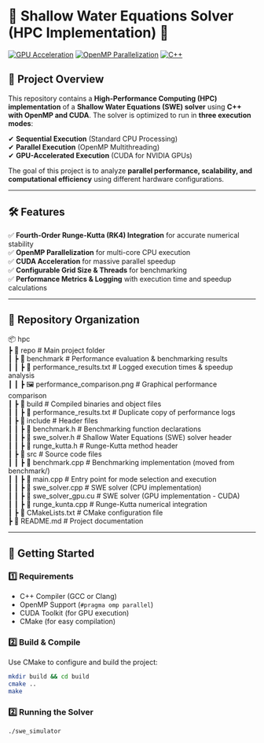 # 🌊 Shallow Water Equations Solver (HPC Implementation) 🚀  

[![GPU Acceleration](https://img.shields.io/badge/GPU-Accelerated-blue)](https://developer.nvidia.com/cuda-zone)
[![OpenMP Parallelization](https://img.shields.io/badge/OpenMP-Supported-orange)](https://www.openmp.org/)
[![C++](https://img.shields.io/badge/Language-C++-blue)](https://isocpp.org/)

## 📌 Project Overview  
This repository contains a **High-Performance Computing (HPC) implementation** of a **Shallow Water Equations (SWE) solver** using **C++ with OpenMP and CUDA**. The solver is optimized to run in **three execution modes**:  

✔ **Sequential Execution** (Standard CPU Processing)  
✔ **Parallel Execution** (OpenMP Multithreading)  
✔ **GPU-Accelerated Execution** (CUDA for NVIDIA GPUs)  

The goal of this project is to analyze **parallel performance, scalability, and computational efficiency** using different hardware configurations.

---

## 🛠️ Features  
✅ **Fourth-Order Runge-Kutta (RK4) Integration** for accurate numerical stability  
✅ **OpenMP Parallelization** for multi-core CPU execution  
✅ **CUDA Acceleration** for massive parallel speedup  
✅ **Configurable Grid Size & Threads** for benchmarking  
✅ **Performance Metrics & Logging** with execution time and speedup calculations  

---

## 📁 Repository Organization  

📦 hpc  
 ┣ 📂 repo                      # Main project folder  
 ┃ ┣ 📂 benchmark               # Performance evaluation & benchmarking results  
 ┃ ┃ ┣ 📜 performance_results.txt      # Logged execution times & speedup analysis  
 ┃ ┃ ┣ 🖼️ performance_comparison.png  # Graphical performance comparison  
 ┃ ┣ 📂 build                   # Compiled binaries and object files  
 ┃ ┃ ┣ 📜 performance_results.txt      # Duplicate copy of performance logs  
 ┃ ┣ 📂 include                 # Header files  
 ┃ ┃ ┣ 📜 benchmark.h                 # Benchmarking function declarations  
 ┃ ┃ ┣ 📜 swe_solver.h                # Shallow Water Equations (SWE) solver header  
 ┃ ┃ ┣ 📜 runge_kutta.h               # Runge-Kutta method header  
 ┃ ┣ 📂 src                     # Source code files  
 ┃ ┃ ┣ 📜 benchmark.cpp               # Benchmarking implementation (moved from benchmark/)  
 ┃ ┃ ┣ 📜 main.cpp                    # Entry point for mode selection and execution  
 ┃ ┃ ┣ 📜 swe_solver.cpp               # SWE solver (CPU implementation)  
 ┃ ┃ ┣ 📜 swe_solver_gpu.cu            # SWE solver (GPU implementation - CUDA)  
 ┃ ┃ ┣ 📜 runge_kunta.cpp              # Runge-Kutta numerical integration  
 ┃ ┣ 📜 CMakeLists.txt            # CMake configuration file  
 ┣ 📜 README.md                   # Project documentation  


---

## 🚀 Getting Started  

### **1️⃣ Requirements**  
- C++ Compiler (GCC or Clang)  
- OpenMP Support (`#pragma omp parallel`)  
- CUDA Toolkit (for GPU execution)  
- CMake (for easy compilation)  

### **2️⃣ Build & Compile**  
Use CMake to configure and build the project:  

```bash
mkdir build && cd build
cmake ..
make
```
### **2️⃣ Running the Solver** 
```bash
./swe_simulator
```









